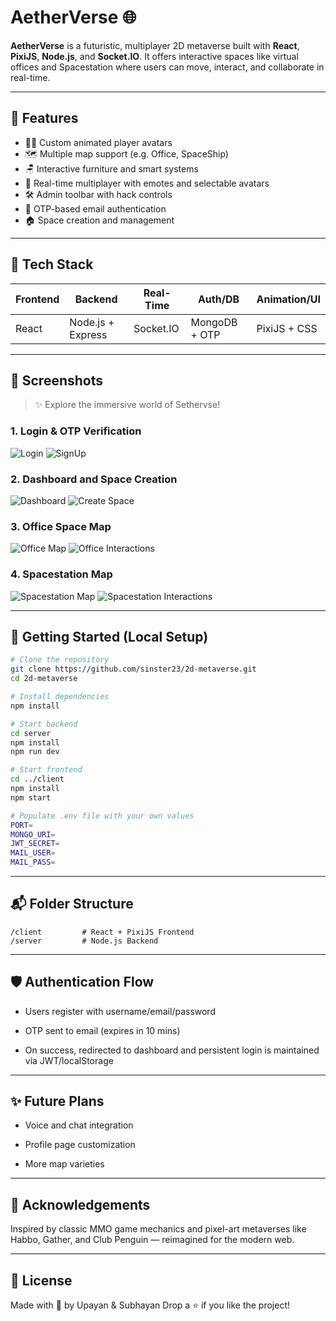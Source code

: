 # AetherVerse 🌐

**AetherVerse** is a futuristic, multiplayer 2D metaverse built with **React**, **PixiJS**, **Node.js**, and **Socket.IO**. It offers interactive spaces like virtual offices and Spacestation where users can move, interact, and collaborate in real-time.

---

## 🚀 Features

- 🧑‍🚀 Custom animated player avatars
- 🗺️ Multiple map support (e.g. Office, SpaceShip)
- 🪑 Interactive furniture and smart systems
- 💬 Real-time multiplayer with emotes and selectable avatars
- 🛠️ Admin toolbar with hack controls
- 🔐 OTP-based email authentication
- 🏠 Space creation and management

---

## 🧱 Tech Stack

| Frontend     | Backend         | Real-Time | Auth/DB    | Animation/UI  |
|--------------|----------------|-----------|------------|----------------|
| React        | Node.js + Express | Socket.IO | MongoDB + OTP | PixiJS + CSS |

---

## 📸 Screenshots

> ✨ Explore the immersive world of Sethervse!

### 1. **Login & OTP Verification**
![Login](https://github.com/sinster23/Screenshots/blob/main/Aetherverse%20ss/ss1.png)
![SignUp](https://github.com/sinster23/Screenshots/blob/main/Aetherverse%20ss/ss2.png)

### 2. **Dashboard and Space Creation**
![Dashboard](https://github.com/sinster23/Screenshots/blob/main/Aetherverse%20ss/ss3.png)
![Create Space](https://github.com/sinster23/Screenshots/blob/main/Aetherverse%20ss/ss4.png)

### 3. **Office Space Map**
![Office Map](https://github.com/sinster23/Screenshots/blob/main/Aetherverse%20ss/ss5.png)
![Office Interactions](https://github.com/sinster23/Screenshots/blob/main/Aetherverse%20ss/ss7.png)

### 4. **Spacestation Map**
![Spacestation Map](https://github.com/sinster23/Screenshots/blob/main/Aetherverse%20ss/ss6.png)
![Spacestation Interactions](https://github.com/sinster23/Screenshots/blob/main/Aetherverse%20ss/ss8.png)

---

## 🧪 Getting Started (Local Setup)

```bash
# Clone the repository
git clone https://github.com/sinster23/2d-metaverse.git
cd 2d-metaverse

# Install dependencies
npm install

# Start backend
cd server
npm install
npm run dev

# Start frontend
cd ../client
npm install
npm start

# Populate .env file with your own values
PORT=
MONGO_URI=
JWT_SECRET=
MAIL_USER=
MAIL_PASS=

```

---

## 📬 Folder Structure

```
/client         # React + PixiJS Frontend
/server         # Node.js Backend

```

---

## 🛡️ Authentication Flow

- Users register with username/email/password

- OTP sent to email (expires in 10 mins)

- On success, redirected to dashboard and persistent login is maintained via JWT/localStorage

---

## ✨ Future Plans

- Voice and chat integration

- Profile page customization

- More map varieties

---

## 🙌 Acknowledgements

Inspired by classic MMO game mechanics and pixel-art metaverses like Habbo, Gather, and Club Penguin — reimagined for the modern web.

---

## 📝 License

Made with 💙 by Upayan & Subhayan
Drop a ⭐ if you like the project!






